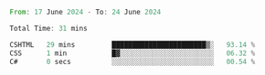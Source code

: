 <!--START_SECTION:waka-->

```rust
From: 17 June 2024 - To: 24 June 2024

Total Time: 31 mins

CSHTML   29 mins         ███████████████████████▒░   93.14 %
CSS      1 min           █▓░░░░░░░░░░░░░░░░░░░░░░░   06.32 %
C#       0 secs          ░░░░░░░░░░░░░░░░░░░░░░░░░   00.54 %
```

<!--END_SECTION:waka-->
